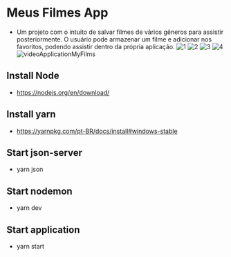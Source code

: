 # Meus Filmes App
- Um projeto com o intuito de salvar filmes de vários gêneros para assistir posteriormente. O usuário pode armazenar um filme e adicionar nos favoritos, podendo assistir dentro da própria aplicação.
![1](https://user-images.githubusercontent.com/30843151/84553233-f5d5ac00-ace9-11ea-881b-bd63a0acd33b.png)
![2](https://user-images.githubusercontent.com/30843151/84553234-f706d900-ace9-11ea-8989-062cc4386c83.png)
![3](https://user-images.githubusercontent.com/30843151/84553236-f79f6f80-ace9-11ea-9166-9f1dffcf8b69.png)
![4](https://user-images.githubusercontent.com/30843151/84553237-f79f6f80-ace9-11ea-9f6a-c9fb0e510861.png)
![videoApplicationMyFilms](https://user-images.githubusercontent.com/30843151/82835107-73e82500-9e99-11ea-96b1-2e9de5896475.gif)


## Install Node
- https://nodejs.org/en/download/

## Install yarn
- https://yarnpkg.com/pt-BR/docs/install#windows-stable

## Start json-server
- yarn json

## Start nodemon
- yarn dev

## Start application
- yarn start
